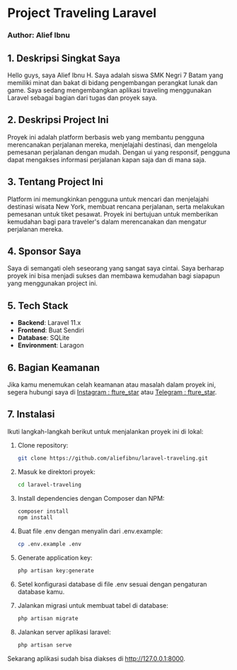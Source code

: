 # Project Traveling Laravel

### Author: Alief Ibnu

## 1. Deskripsi Singkat Saya

Hello guys, saya Alief Ibnu H. Saya adalah siswa SMK Negri 7 Batam yang memiliki minat dan bakat di bidang pengembangan perangkat lunak dan game. Saya sedang mengembangkan aplikasi traveling menggunakan Laravel sebagai bagian dari tugas dan proyek saya.

## 2. Deskripsi Project Ini

Proyek ini adalah platform berbasis web yang membantu pengguna merencanakan perjalanan mereka, menjelajahi destinasi, dan mengelola pemesanan perjalanan dengan mudah. Dengan ui yang responsif, pengguna dapat mengakses informasi perjalanan kapan saja dan di mana saja.

## 3. Tentang Project Ini

Platform ini memungkinkan pengguna untuk mencari dan menjelajahi destinasi wisata New York, membuat rencana perjalanan, serta melakukan pemesanan untuk tiket pesawat. Proyek ini bertujuan untuk memberikan kemudahan bagi para traveler's dalam merencanakan dan mengatur perjalanan mereka.

## 4. Sponsor Saya

Saya di semangati oleh seseorang yang sangat saya cintai. Saya berharap proyek ini bisa menjadi sukses dan membawa kemudahan bagi siapapun yang menggunakan project ini.

## 5. Tech Stack

-   **Backend**: Laravel 11.x
-   **Frontend**: Buat Sendiri
-   **Database**: SQLite
-   **Environment**: Laragon

## 6. Bagian Keamanan

Jika kamu menemukan celah keamanan atau masalah dalam proyek ini, segera hubungi saya di [Instagram : fture_star](https://instagram.com/fture_star) atau [Telegram : fture_star](https://t.me/fture_star).

## 7. Instalasi

Ikuti langkah-langkah berikut untuk menjalankan proyek ini di lokal:

1.  Clone repository:

    ```bash
    git clone https://github.com/aliefibnu/laravel-traveling.git
    ```

2.  Masuk ke direktori proyek:

    ```bash
    cd laravel-traveling
    ```

3.  Install dependencies dengan Composer dan NPM:

    ```bash
    composer install
    npm install
    ```

4.  Buat file .env dengan menyalin dari .env.example:

    ```bash
    cp .env.example .env
    ```

5.  Generate application key:

    ```bash
    php artisan key:generate
    ```

6.  Setel konfigurasi database di file .env sesuai dengan pengaturan database kamu.
7.  Jalankan migrasi untuk membuat tabel di database:

    ```bash
    php artisan migrate
    ```

8.  Jalankan server aplikasi laravel:

    ```bash
    php artisan serve
    ```

Sekarang aplikasi sudah bisa diakses di http://127.0.0.1:8000.
